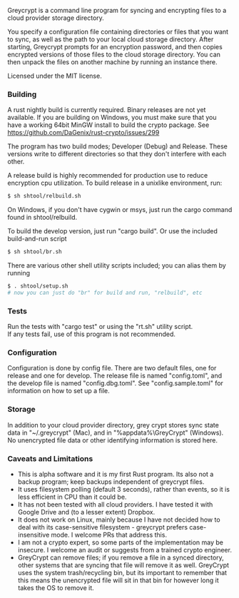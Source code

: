 Greycrypt is a command line program for syncing and encrypting files to a 
cloud provider storage directory.

You specify a configuration file containing directories or files that you want 
to sync, as well as the path to your local cloud storage directory.  After 
starting, Greycrypt prompts for an encryption password, and then copies 
encrypted versions of those files to the cloud storage directory.  You can 
then unpack the files on another machine by running an instance there.

Licensed under the MIT license.

### Building 

A rust nightly build is currently required.  Binary releases are not 
yet available.  If you are building on Windows, you must make sure that you 
have a working 64bit MinGW install to build the crypto package.
See https://github.com/DaGenix/rust-crypto/issues/299

The program has two build modes; Developer (Debug) and Release.  These 
versions write to different directories so that they don't interfere with 
each other.  

A release build is highly recommended for production use to reduce encryption
cpu utilization.  To build release in a unixlike environment, run:

```bash
$ sh shtool/relbuild.sh
```

On Windows, if you don't have cygwin or msys, just run the cargo command 
found in shtool/relbuild.

To build the develop version, just run "cargo build".  Or use the included 
build-and-run script
 
```bash
$ sh shtool/br.sh
```

There are various other shell utility scripts included; you can alias them
by running
```bash
$ . shtool/setup.sh
# now you can just do "br" for build and run, "relbuild", etc
```

### Tests

Run the tests with "cargo test" or using the "rt.sh" utility script.  
If any tests fail, use of this program is not recommended.

### Configuration

Configuration is done by config file.  There are two default files, 
one for release and one for develop.  The release file is named 
"config.toml", and the develop file is named "config.dbg.toml".
See "config.sample.toml" for information on how to set up a file.

### Storage

In addition to your cloud provider directory, grey crypt stores 
sync state data in "~/.greycrypt" (Mac), and in "%appdata%\GreyCrypt"
(Windows).  No unencrypted file data or other identifying information 
is stored here.

### Caveats and Limitations

* This is alpha software and it is my first Rust program.  Its also not a 
backup program; keep backups independent of greycrypt files.
* It uses filesystem polling (default 3 seconds), rather than 
events, so it is less efficient in CPU than it could be.
* It has not been tested with all cloud providers.  I have tested it with 
Google Drive and (to a lesser extent) Dropbox.
* It does not work on Linux, mainly because I have not decided how to deal
with its case-sensitive filesystem - greycrypt prefers case-insensitive
mode.  I welcome PRs that address this.
* I am not a crypto expert, so some parts of the implementation may be 
insecure.  I welcome an audit or suggests from a trained crypto engineer.
* GreyCrypt can remove files; if you remove a file in a synced directory,
other systems that are syncing that file will remove it as well.
GreyCrypt uses the system trash/recycling bin, but its important to 
remember that this means the unencrypted file will sit in that bin 
for however long it takes the OS to remove it.  